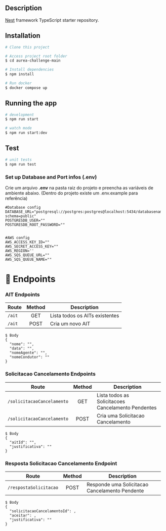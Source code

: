 ## Description

[Nest](https://github.com/nestjs/nest) framework TypeScript starter repository.

## Installation

```bash
# Clone this project

# Access project root folder
$ cd aurea-challenge-main

# Install dependencies
$ npm install

# Run docker
$ docker compose up

```

## Running the app

```bash
# development
$ npm run start

# watch mode
$ npm run start:dev
```

## Test

```bash
# unit tests
$ npm run test
```
### Set up Database and Port infos (.env)
Crie um arquivo **.env** na pasta raiz do projeto e preencha as variáveis de ambiente abaixo. (Dentro do projeto existe um .env.example para referência)
```
#Database config
DATABASE_URL="postgresql://postgres:postgres@localhost:5434/databasename?schema=public"
POSTGRESDB_USER=""
POSTGRESDB_ROOT_PASSWORD=""


#AWS config
AWS_ACCESS_KEY_ID=""
AWS_SECRET_ACCESS_KEY=""
AWS_REGION=''
AWS_SQS_QUEUE_URL=""
AWS_SQS_QUEUE_NAME=""  
```

📌 Endpoints
============
### AIT Endpoints
|       Route                       |    Method    |                   Description                       |                                                             
|   ---------------                 | :----------: |  -------------------------------------------------- |                                                             
|  `/ait`                |     GET     |  Lista todos os AITs existentes                                  | 
|  `/ait`                |     POST     |  Cria um novo AIT                                  | 
```
$ Body
{
  "nome": "",
  "data": "",
  "nomeAgente": "",
  "nomeCondutor": ""
}
```
### Solicitacao Cancelamento Endpoints
|       Route                       |    Method    |                   Description                       |                                                             
|   ---------------                 | :----------: |  -------------------------------------------------- |                                                             
|  `/solicitacaoCancelamento`                |     GET     |  Lista todos as Solicitacoes Cancelamento Pendentes  | 
|  `/solicitacaoCancelamento`                |     POST     |  Cria uma Solicitacao Cancelamento                  |
```
$ Body
{
  "aitId": "",
  "justificativa": ""
}
```
### Resposta Solicitacao Cancelamento Endpoint
|       Route                       |    Method    |                   Description                       |                                                             
|   ---------------                 | :----------: |  -------------------------------------------------- |                                                             
|  `/respostaSolicitacao`                |     POST     |  Responde uma Solicitacao Cancelamento Pendente                  |
```
$ Body
{
  "solicitacaoCancelamentoId": ,
  "aceitar": ,
  "justificativa": ""
}
